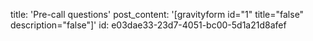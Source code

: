title: 'Pre-call questions'
post_content: '[gravityform id="1" title="false" description="false"]'
id: e03dae33-23d7-4051-bc00-5d1a21d8afef
